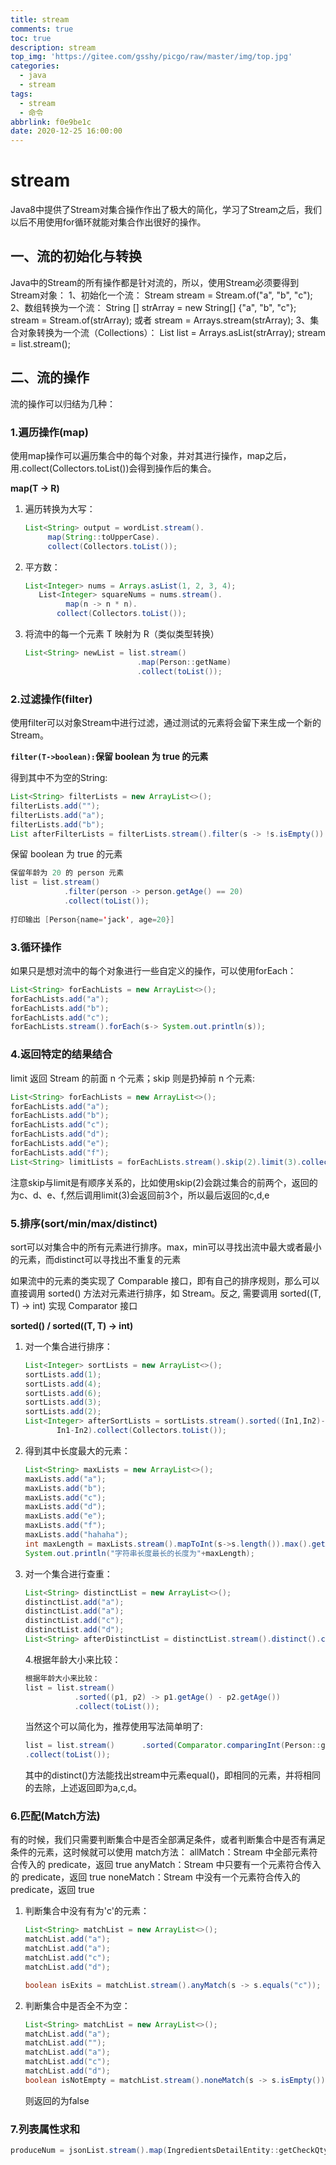 ```yaml
---
title: stream
comments: true
toc: true
description: stream
top_img: 'https://gitee.com/gsshy/picgo/raw/master/img/top.jpg'
categories:
  - java
  - stream
tags:
  - stream
  - 命令
abbrlink: f0e9be1c
date: 2020-12-25 16:00:00
---
```

# stream

Java8中提供了Stream对集合操作作出了极大的简化，学习了Stream之后，我们以后不用使用for循环就能对集合作出很好的操作。

## 一、流的初始化与转换

  Java中的Stream的所有操作都是针对流的，所以，使用Stream必须要得到Stream对象：
  1、初始化一个流：
    Stream stream = Stream.of("a", "b", "c");
  2、数组转换为一个流：
    String [] strArray = new String[] {"a", "b", "c"};
    stream = Stream.of(strArray);
    或者
    stream = Arrays.stream(strArray);
  3、集合对象转换为一个流（Collections）：
    List<String> list = Arrays.asList(strArray);
    stream = list.stream();

## 二、流的操作

流的操作可以归结为几种：

### 1.遍历操作(map)

使用map操作可以遍历集合中的每个对象，并对其进行操作，map之后，用.collect(Collectors.toList())会得到操作后的集合。

**map(T -> R)**

1. 遍历转换为大写：

   ``` java
   List<String> output = wordList.stream().
        map(String::toUpperCase).
        collect(Collectors.toList());
   ```

2. 平方数：

   ``` java
   List<Integer> nums = Arrays.asList(1, 2, 3, 4);
      List<Integer> squareNums = nums.stream().
            map(n -> n * n).
          collect(Collectors.toList());
   ```
   
3. 将流中的每一个元素 T 映射为 R（类似类型转换）

   ``` java
   List<String> newList = list.stream()
   							.map(Person::getName)
   							.collect(toList());   
   ```

### 2.过滤操作(filter)

使用filter可以对象Stream中进行过滤，通过测试的元素将会留下来生成一个新的Stream。

**`filter(T->boolean):`保留 boolean 为 true 的元素**

得到其中不为空的String:

``` java
List<String> filterLists = new ArrayList<>();
filterLists.add("");
filterLists.add("a");
filterLists.add("b");
List afterFilterLists = filterLists.stream().filter(s -> !s.isEmpty()) .collect(Collectors.toList());
```

保留 boolean 为 true 的元素

``` java
保留年龄为 20 的 person 元素
list = list.stream()
            .filter(person -> person.getAge() == 20)
            .collect(toList());
 
打印输出 [Person{name='jack', age=20}]
```

### 3.循环操作

如果只是想对流中的每个对象进行一些自定义的操作，可以使用forEach：

``` java
List<String> forEachLists = new ArrayList<>();
forEachLists.add("a");
forEachLists.add("b");
forEachLists.add("c");
forEachLists.stream().forEach(s-> System.out.println(s));
```

### 4.返回特定的结果结合

limit 返回 Stream 的前面 n 个元素；skip 则是扔掉前 n 个元素:

``` java
List<String> forEachLists = new ArrayList<>();
forEachLists.add("a");
forEachLists.add("b");
forEachLists.add("c");
forEachLists.add("d");
forEachLists.add("e");
forEachLists.add("f");
List<String> limitLists = forEachLists.stream().skip(2).limit(3).collect(Collectors.toList());
```

注意skip与limit是有顺序关系的，比如使用skip(2)会跳过集合的前两个，返回的为c、d、e、f,然后调用limit(3)会返回前3个，所以最后返回的c,d,e

### 5.排序(sort/min/max/distinct)

sort可以对集合中的所有元素进行排序。max，min可以寻找出流中最大或者最小的元素，而distinct可以寻找出不重复的元素

如果流中的元素的类实现了 Comparable 接口，即有自己的排序规则，那么可以直接调用 sorted() 方法对元素进行排序，如 Stream。反之, 需要调用 sorted((T, T) -> int) 实现 Comparator 接口

**sorted() / sorted((T, T) -> int)**

1. 对一个集合进行排序：

   ``` java
   List<Integer> sortLists = new ArrayList<>();
   sortLists.add(1);
   sortLists.add(4);
   sortLists.add(6);
   sortLists.add(3);
   sortLists.add(2);
   List<Integer> afterSortLists = sortLists.stream().sorted((In1,In2)->
          In1-In2).collect(Collectors.toList());
   ```

2. 得到其中长度最大的元素：

   ``` java
   List<String> maxLists = new ArrayList<>();
   maxLists.add("a");
   maxLists.add("b");
   maxLists.add("c");
   maxLists.add("d");
   maxLists.add("e");
   maxLists.add("f");
   maxLists.add("hahaha");
   int maxLength = maxLists.stream().mapToInt(s->s.length()).max().getAsInt();
   System.out.println("字符串长度最长的长度为"+maxLength);
   ```

3. 对一个集合进行查重：

   ``` java
   List<String> distinctList = new ArrayList<>();
   distinctList.add("a");
   distinctList.add("a");
   distinctList.add("c");
   distinctList.add("d");
   List<String> afterDistinctList = distinctList.stream().distinct().collect(Collectors.toList());
   ```

   4.根据年龄大小来比较：
   
   ```java
   根据年龄大小来比较：
   list = list.stream()
              .sorted((p1, p2) -> p1.getAge() - p2.getAge())
              .collect(toList());
   ```
   
   当然这个可以简化为，推荐使用写法简单明了:
   
   ``` java
   list = list.stream()      .sorted(Comparator.comparingInt(Person::getAge))
   .collect(toList());
   ```
   
   
   
   其中的distinct()方法能找出stream中元素equal()，即相同的元素，并将相同的去除，上述返回即为a,c,d。

### 6.匹配(Match方法)

   有的时候，我们只需要判断集合中是否全部满足条件，或者判断集合中是否有满足条件的元素，这时候就可以使用	   	match方法：
   allMatch：Stream 中全部元素符合传入的 predicate，返回 true
   anyMatch：Stream 中只要有一个元素符合传入的 predicate，返回 true
   noneMatch：Stream 中没有一个元素符合传入的 predicate，返回 true

1. 判断集合中没有有为'c'的元素：

   ``` java
   List<String> matchList = new ArrayList<>();
   matchList.add("a");
   matchList.add("a");
   matchList.add("c");
   matchList.add("d");
   
   boolean isExits = matchList.stream().anyMatch(s -> s.equals("c"));
   ```

2. 判断集合中是否全不为空：

   ``` java
   List<String> matchList = new ArrayList<>();
   matchList.add("a");
   matchList.add("");
   matchList.add("a");
   matchList.add("c");
   matchList.add("d");
   boolean isNotEmpty = matchList.stream().noneMatch(s -> s.isEmpty());
   ```

   则返回的为false

### 7.列表属性求和

```java
produceNum = jsonList.stream().map(IngredientsDetailEntity::getCheckQty).reduce(BigDecimal.ZERO, BigDecimal::add);
```

   

   

   

